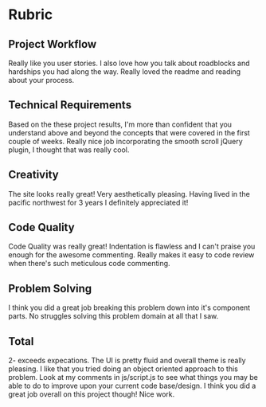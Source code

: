 # Rubric

## Project Workflow
Really like you user stories. I also love how you talk about roadblocks and hardships you had along the way. Really loved the readme and reading about your process.

## Technical Requirements
Based on the these project results, I'm more than confident that you understand above and beyond the concepts that were covered in the first couple of weeks. Really nice job incorporating the smooth scroll jQuery plugin, I thought that was really cool.

## Creativity
The site looks really great! Very aesthetically  pleasing. Having lived in the pacific northwest for 3 years I definitely appreciated it!

## Code Quality
Code Quality was really great! Indentation is flawless and I can't praise you enough for the awesome commenting. Really makes it easy to code review when there's such meticulous code commenting.

## Problem Solving
I think you did a great job breaking this problem down into it's component parts. No struggles solving this problem domain at all that I saw.

## Total
2- exceeds expecations. The UI is pretty fluid and overall theme is really pleasing. I like that you tried doing an object oriented approach to this problem. Look at my comments in js/script.js to see what things you may be able to do to improve upon your current code base/design. I think you did a great job overall on this project though! Nice work.
